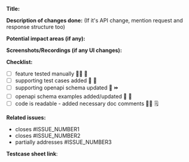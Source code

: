 **Title:**

**Description of changes done:** (If it's API change, mention request and response structure too)


**Potential impact areas (if any):**

**Screenshots/Recordings (if any UI changes):**

**Checklist:**
- [ ] feature tested manually 👨‍🔬 🧪
- [ ] supporting test cases added 🚀 💼
- [ ] supporting openapi schema updated 📘 ⏩
- [ ] openapi schema examples added/updated 🔄 🧐
- [ ] code is readable - added necessary doc comments 👨‍🏭 🗒️

**Related issues:**

- closes #ISSUE_NUMBER1
- closes #ISSUE_NUMBER2
- partially addresses #ISSUE_NUMBER3

**Testcase sheet link**:
